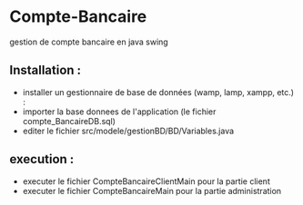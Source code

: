 # Compte-Bancaire
gestion de compte bancaire en java swing


## Installation :
- installer un gestionnaire de base de données (wamp, lamp, xampp, etc.) :
- importer la base donnees de l'application (le fichier compte_BancaireDB.sql)
- editer le fichier src/modele/gestionBD/BD/Variables.java

## execution : 
- executer le fichier CompteBancaireClientMain pour la partie client
- executer le fichier CompteBancaireMain pour la partie administration
